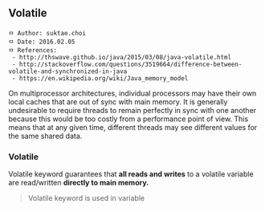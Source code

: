 ## Volatile

```
ㅁ Author: suktae.choi
ㅁ Date: 2016.02.05
ㅁ References:
 - http://thswave.github.io/java/2015/03/08/java-volatile.html
 - http://stackoverflow.com/questions/3519664/difference-between-volatile-and-synchronized-in-java
 - https://en.wikipedia.org/wiki/Java_memory_model
```

On multiprocessor architectures, individual processors may have their own local caches that are out of sync with main memory. It is generally undesirable to require threads to remain perfectly in sync with one another because this would be too costly from a performance point of view. This means that at any given time, different threads may see different values for the same shared data.

### Volatile
Volatile keyword guarantees that **all reads and writes** to a volatile variable are read/written **directly to main memory.**

> Volatile keyword is used in variable
